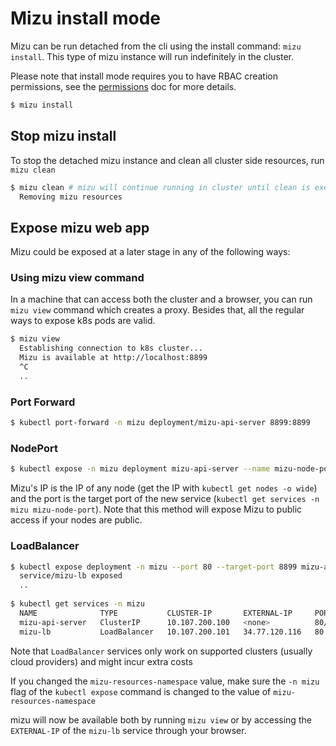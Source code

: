 # Mizu install mode

Mizu can be run detached from the cli using the install command: `mizu install`. This type of mizu instance will run
indefinitely in the cluster.

Please note that install mode requires you to have RBAC creation permissions, see the [permissions](PERMISSIONS.md)
doc for more details.

```bash
$ mizu install
```

## Stop mizu install

To stop the detached mizu instance and clean all cluster side resources, run `mizu clean`

```bash
$ mizu clean # mizu will continue running in cluster until clean is executed
  Removing mizu resources
```

## Expose mizu web app

Mizu could be exposed at a later stage in any of the following ways:

### Using mizu view command

In a machine that can access both the cluster and a browser, you can run `mizu view` command which creates a proxy.
Besides that, all the regular ways to expose k8s pods are valid.

```bash
$ mizu view
  Establishing connection to k8s cluster...
  Mizu is available at http://localhost:8899
  ^C
  ..
```

### Port Forward

```bash
$ kubectl port-forward -n mizu deployment/mizu-api-server 8899:8899
```

### NodePort

```bash
$ kubectl expose -n mizu deployment mizu-api-server --name mizu-node-port --type NodePort --port 80 --target-port 8899
```

Mizu's IP is the IP of any node (get the IP with `kubectl get nodes -o wide`) and the port is the target port of the new
service (`kubectl get services -n mizu mizu-node-port`). Note that this method will expose Mizu to public access if your
nodes are public.

### LoadBalancer

```bash
$ kubectl expose deployment -n mizu --port 80 --target-port 8899 mizu-api-server --type=LoadBalancer --name=mizu-lb
  service/mizu-lb exposed
  ..
  
$ kubectl get services -n mizu
  NAME              TYPE           CLUSTER-IP       EXTERNAL-IP     PORT(S)        AGE
  mizu-api-server   ClusterIP      10.107.200.100   <none>          80/TCP         5m5s
  mizu-lb           LoadBalancer   10.107.200.101   34.77.120.116   80:30141/TCP   76s
```

Note that `LoadBalancer` services only work on supported clusters (usually cloud providers) and might incur extra costs

If you changed the `mizu-resources-namespace` value, make sure the `-n mizu` flag of the `kubectl expose` command is
changed to the value of `mizu-resources-namespace`

mizu will now be available both by running `mizu view` or by accessing the `EXTERNAL-IP` of the `mizu-lb` service
through your browser.
